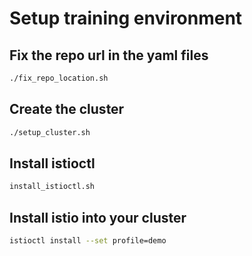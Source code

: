 # Setup training environment

## Fix the repo url in the yaml files

```bash
./fix_repo_location.sh
```

## Create the cluster

```bash
./setup_cluster.sh
```

## Install istioctl

```bash
install_istioctl.sh
```

## Install istio into your cluster
```bash
istioctl install --set profile=demo
```
